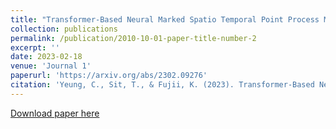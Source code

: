 ```yaml
---
title: "Transformer-Based Neural Marked Spatio Temporal Point Process Model for Football Match Events Analysis"
collection: publications
permalink: /publication/2010-10-01-paper-title-number-2
excerpt: ''
date: 2023-02-18
venue: 'Journal 1'
paperurl: 'https://arxiv.org/abs/2302.09276'
citation: 'Yeung, C., Sit, T., & Fujii, K. (2023). Transformer-Based Neural Marked Spatio Temporal Point Process Model for Football Match Events Analysis. arXiv preprint arXiv:2302.09276.'
---
```

<!-- This paper is about the number 2. The number 3 is left for future work. -->

[Download paper here](https://arxiv.org/abs/2302.09276)

<!-- Recommended citation: Your Name, You. (2010). "Paper Title Number 2." <i>Journal 1</i>. 1(2). -->
